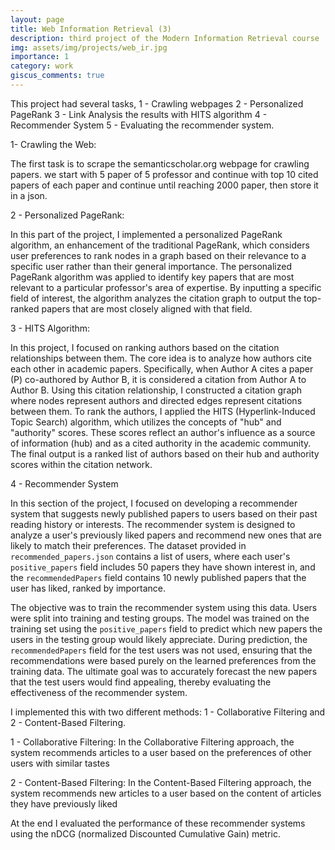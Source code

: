 ```yaml
---
layout: page
title: Web Information Retrieval (3)
description: third project of the Modern Information Retrieval course
img: assets/img/projects/web_ir.jpg
importance: 1
category: work
giscus_comments: true
---
```


This project had several tasks, 1 - Crawling webpages 2 - Personalized PageRank 3 - Link Analysis the results with HITS algorithm 4 - Recommender System 5 - Evaluating the recommender system.

1- Crawling the Web:

The first task is to scrape the semanticscholar.org webpage for crawling papers. we start with 5 paper of 5 professor and continue with top 10 cited papers of each paper and continue until reaching 2000 paper, then store it in a json.

2 - Personalized PageRank:

In this part of the project, I implemented a personalized PageRank algorithm, an enhancement of the traditional PageRank, which considers user preferences to rank nodes in a graph based on their relevance to a specific user rather than their general importance. The personalized PageRank algorithm was applied to identify key papers that are most relevant to a particular professor's area of expertise. By inputting a specific field of interest, the algorithm analyzes the citation graph to output the top-ranked papers that are most closely aligned with that field. 

3 - HITS Algorithm:

In this project, I focused on ranking authors based on the citation relationships between them. The core idea is to analyze how authors cite each other in academic papers. Specifically, when Author A cites a paper (P) co-authored by Author B, it is considered a citation from Author A to Author B. Using this citation relationship, I constructed a citation graph where nodes represent authors and directed edges represent citations between them. To rank the authors, I applied the HITS (Hyperlink-Induced Topic Search) algorithm, which utilizes the concepts of "hub" and "authority" scores. These scores reflect an author's influence as a source of information (hub) and as a cited authority in the academic community. The final output is a ranked list of authors based on their hub and authority scores within the citation network.


4 - Recommender System

In this section of the project, I focused on developing a recommender system that suggests newly published papers to users based on their past reading history or interests. The recommender system is designed to analyze a user's previously liked papers and recommend new ones that are likely to match their preferences. The dataset provided in `recommended_papers.json` contains a list of users, where each user's `positive_papers` field includes 50 papers they have shown interest in, and the `recommendedPapers` field contains 10 newly published papers that the user has liked, ranked by importance.

The objective was to train the recommender system using this data. Users were split into training and testing groups. The model was trained on the training set using the `positive_papers` field to predict which new papers the users in the testing group would likely appreciate. During prediction, the `recommendedPapers` field for the test users was not used, ensuring that the recommendations were based purely on the learned preferences from the training data. The ultimate goal was to accurately forecast the new papers that the test users would find appealing, thereby evaluating the effectiveness of the recommender system.

I implemented this with two different methods: 1 - Collaborative Filtering and 2 - Content-Based Filtering.

1 - Collaborative Filtering:
In the Collaborative Filtering approach, the system recommends articles to a user based on the preferences of other users with similar tastes

2 - Content-Based Filtering:
In the Content-Based Filtering approach, the system recommends new articles to a user based on the content of articles they have previously liked

At the end I evaluated the performance of these recommender systems using the nDCG (normalized Discounted Cumulative Gain) metric.